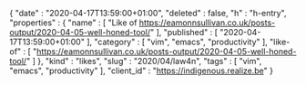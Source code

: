 {
  "date" : "2020-04-17T13:59:00+01:00",
  "deleted" : false,
  "h" : "h-entry",
  "properties" : {
    "name" : [ "Like of https://eamonnsullivan.co.uk/posts-output/2020-04-05-well-honed-tool/" ],
    "published" : [ "2020-04-17T13:59:00+01:00" ],
    "category" : [ "vim", "emacs", "productivity" ],
    "like-of" : [ "https://eamonnsullivan.co.uk/posts-output/2020-04-05-well-honed-tool/" ]
  },
  "kind" : "likes",
  "slug" : "2020/04/law4n",
  "tags" : [ "vim", "emacs", "productivity" ],
  "client_id" : "https://indigenous.realize.be"
}
